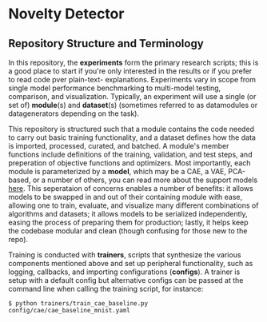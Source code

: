 # Novelty Detector

## Repository Structure and Terminology

In this repository, the **experiments** form the primary research scripts; this is a good place to start if you're only interested in the results or if you prefer to read code pver plain-text- explanations. Experiments vary in scope from single model performance benchmarking to multi-model testing, comparison, and visualization. Typically, an experiment will use a single (or set of) **module**(s) and **dataset**(s) (sometimes referred to as datamodules or datagenerators depending on the task).

This repository is structured such that a module contains the code needed to carry out basic training functionality, and a dataset defines how the data is imported, processed, curated, and batched. A module's member functions include definitions of the training, validation, and test steps, and preperation of objective functions and optimizers. Most importantly, each module is parameterized by a **model**, which may be a CAE, a VAE, PCA-based, or a number of others, you can read more about the support models [here](https://github.com/brahste/novelty-detection/tree/main/models). This seperataion of concerns enables a number of benefits: it allows models to be swapped in and out of their containing module with ease, allowing one to train, evaluate, and visualize many different combinations of algorithms and datasets; it allows models to be serialized independently, easing the process of preparing them for production; lastly, it helps keep the codebase modular and clean (though confusing for those new to the repo).

Training is conducted with **trainers**, scripts that synthesize the various components mentioned above and set up peripheral functionality, such as logging, callbacks, and importing configurations (**configs**). A trainer is setup with a default config but alternative configs can be passed at the command line when calling the training script, for instance:

```
$ python trainers/train_cae_baseline.py config/cae/cae_baseline_mnist.yaml
```
